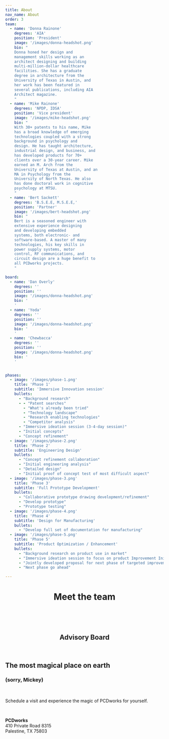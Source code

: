 ```yaml
---
title: About
nav_name: About
order: 3
team:
  - name: 'Donna Rainone'
    degrees: 'AIA'
    position: 'President'
    image: '/images/donna-headshot.png'
    bio: "
    Donna honed her design and
    management skills working as an
    architect designing and building
    multi-million-dollar healthcare
    facilities. She has a graduate
    degree in architecture from the
    University of Texas in Austin, and
    her work has been featured in
    several publications, including AIA
    Architect magazine.
    "
  - name: 'Mike Rainone'
    degrees: 'NPDP, IDSA'
    position: 'Vice president'
    image: '/images/mike-headshot.png'
    bio: "
    With 30+ patents to his name, Mike
    has a broad knowledge of emerging
    technologies coupled with a strong
    background in psychology and
    design. He has taught architecture,
    industrial design, and business, and
    has developed products for 70+
    clients over a 30-year career. Mike
    earned an M. Arch from the
    University of Texas at Austin, and an
    MA in Psychology from the
    University of North Texas. He also
    has done doctoral work in cognitive
    psychology at MTSU.
    "
  - name: 'Bert Sackett'
    degrees: 'B.S.E.E, M.S.E.E,'
    position: 'Partner'
    image: '/images/bert-headshot.png'
    bio: "
    Bert is a seasoned engineer with
    extensive experience designing
    and developing embedded
    systems, both electronic- and
    software-based. A master of many
    technologies, his key skills in
    power supply systems, motor
    control, RF communications, and
    circuit design are a huge benefit to
    all PCDworks projects.
    "

board:
  - name: 'Dan Overly'
    degrees: ''
    position: ''
    image: '/images/donna-headshot.png'
    bio: '
    '
  - name: 'Yoda'
    degrees: ''
    position: ''
    image: '/images/donna-headshot.png'
    bio: '
    '
  - name: 'Chewbacca'
    degrees: ''
    position: ''
    image: '/images/donna-headshot.png'
    bio: '
    '


phases:
  - image: '/images/phase-1.png'
    title: 'Phase 1'
    subtitle: 'Immersive Innovation session'
    bullets:
      - "Background research"
      - - "Patent searches"
        - "What's already been tried"
        - "Technology landscape"
        - "Research enabling technologies"
        - "Competitor analysis"
      - "Immersive ideation session (3-4-day session)"
      - "Initial concepts"
      - "Concept refinement"
  - image: '/images/phase-2.png'
    title: 'Phase 2'
    subtitle: 'Engineering Design'
    bullets:
      - "Concept refinement collaboration"
      - "Initial engineering analysis"
      - "Detailed design"
      - "Initial proof of concept test of most difficult aspect"
  - image: '/images/phase-3.png'
    title: 'Phase 3'
    subtitle: 'Full Prototype Development'
    bullets:
      - "Collaborative prototype drawing development/refinement"
      - "Develop prototype"
      - "Prototype testing"
  - image: '/images/phase-4.png'
    title: 'Phase 4'
    subtitle: 'Design for Manufacturing'
    bullets:
      - "Develop full set of documentation for manufacturing"
  - image: '/images/phase-5.png'
    title: 'Phase 5'
    subtitle: 'Product Optimization / Enhancement'
    bullets:
      - "Background research on product use in market"
      - "Immersive ideation session to focus on product Improvement Initial concepts"
      - "Jointly developed proposal for next phase of targeted improvements"
      - "Next phase go ahead"

---
```

<text-image image="/images/about-1.png">
<template v-slot:left>

## We've got the experience to
# Make it happen
<br/>

For a quarter of a century, we've developed
innovative solutions for 50+ companies across a
range of industries. And we've racked up more
than 30 patents along the way. Our projects span
industries including renewable energy,
transportation, medical, oil and gas, food
processing, military, and consumer goods. To us,
diversity is our strength.

Made up of a core team of passionate and experienced scientists,
engineers, and technical development experts, we also call upon a global
network of industry and academic resources with deep knowledge and
expertise in their respective fields to bring together the right team for your
particular project.

Bottom line? When you're ready to get your idea out into the world, we've got
the big brains (not to mention, small egos) to make it happen.

</template>
</text-image>

<backing>
<center>

# Meet the team

<br/>
<people :people="team"></people>
<br/>
<br/>

## Advisory Board

<br/>
<people :people="board"></people>
</center>
</backing>
<text-image image="/images/about-2.png" :has-right="true">
<template v-slot:left>

## Our goal is to help you<br/>know you can succeed.
# Period
<br/>

As a knowledge-based company, we use a stage gate
approach that involves constant testing, refinement,
and communication. This cycle of gaining knowledge
through iterative research, experimentation, and
discovery results in learning, which we apply to reduce
risk; it's a proven methodology that breaks down a
complex problem, prioritizes next steps, and increases
your likelihood of success.

Here's what you can expect when you work with us.

</template>
<template v-slot:right>

## Initial discussion where we cover:
<br/>

* NDA agreement
* Understanding of Ownership of IP
* Joint Development of Problem Statement
* Joint Development of Approach
* Phase 1 Proposal

</template>
</text-image>
<phases :phases="phases">
</phases>

<image-fader image="/images/mickey.png">

## The most magical place on earth
### (sorry, Mickey)
<br/>

Schedule a visit and experience the magic
of PCDworks for yourself.

<br/>

**PCDworks**
<br/>
410 Private Road 8315
<br/>
Palestine, TX 75803

</image-fader>
